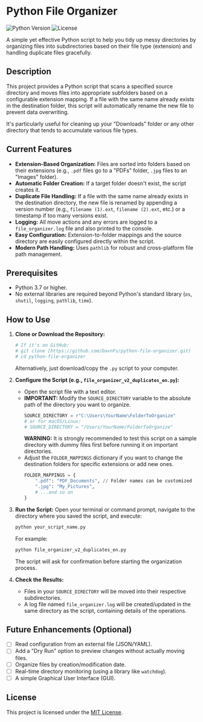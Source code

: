 # Python File Organizer

![Python Version](https://img.shields.io/badge/python-3.7%2B-blue) ![License](https://img.shields.io/badge/license-MIT-green)

A simple yet effective Python script to help you tidy up messy directories by organizing files into subdirectories based on their file type (extension) and handling duplicate files gracefully.

## Description

This project provides a Python script that scans a specified source directory and moves files into appropriate subfolders based on a configurable extension mapping. If a file with the same name already exists in the destination folder, this script will automatically rename the new file to prevent data overwriting.

It's particularly useful for cleaning up your "Downloads" folder or any other directory that tends to accumulate various file types.

## Current Features

* **Extension-Based Organization:** Files are sorted into folders based on their extensions (e.g., `.pdf` files go to a "PDFs" folder, `.jpg` files to an "Images" folder).
* **Automatic Folder Creation:** If a target folder doesn't exist, the script creates it.
* **Duplicate File Handling:** If a file with the same name already exists in the destination directory, the new file is renamed by appending a version number (e.g., `filename (1).ext`, `filename (2).ext`, etc.) or a timestamp if too many versions exist.
* **Logging:** All move actions and any errors are logged to a `file_organizer.log` file and also printed to the console.
* **Easy Configuration:** Extension-to-folder mappings and the source directory are easily configured directly within the script.
* **Modern Path Handling:** Uses `pathlib` for robust and cross-platform file path management.

## Prerequisites

* Python 3.7 or higher.
* No external libraries are required beyond Python's standard library (`os`, `shutil`, `logging`, `pathlib`, `time`).

## How to Use

1.  **Clone or Download the Repository:**
    ```bash
    # If it's on GitHub:
    # git clone [https://github.com/DavnFs/python-file-organizer.git)
    # cd python-file-organizer
    ```
    Alternatively, just download/copy the `.py` script to your computer.

2.  **Configure the Script (e.g., `file_organizer_v2_duplicates_en.py`):**
    * Open the script file with a text editor.
    * **IMPORTANT:** Modify the `SOURCE_DIRECTORY` variable to the absolute path of the directory you want to organize.
        ```python
        SOURCE_DIRECTORY = r"C:\Users\YourName\FolderToOrganize"
        # or for macOS/Linux:
        # SOURCE_DIRECTORY = "/Users/YourName/FolderToOrganize"
        ```
        **WARNING:** It is strongly recommended to test this script on a sample directory with dummy files first before running it on important directories.
    * Adjust the `FOLDER_MAPPINGS` dictionary if you want to change the destination folders for specific extensions or add new ones.
        ```python
        FOLDER_MAPPINGS = {
            ".pdf": "PDF_Documents", // Folder names can be customized
            ".jpg": "My_Pictures",
            # ...and so on
        }
        ```

3.  **Run the Script:**
    Open your terminal or command prompt, navigate to the directory where you saved the script, and execute:
    ```bash
    python your_script_name.py
    ```
    For example:
    ```bash
    python file_organizer_v2_duplicates_en.py
    ```
    The script will ask for confirmation before starting the organization process.

4.  **Check the Results:**
    * Files in your `SOURCE_DIRECTORY` will be moved into their respective subdirectories.
    * A log file named `file_organizer.log` will be created/updated in the same directory as the script, containing details of the operations.

## Future Enhancements (Optional)

* [ ] Read configuration from an external file (JSON/YAML).
* [ ] Add a "Dry Run" option to preview changes without actually moving files.
* [ ] Organize files by creation/modification date.
* [ ] Real-time directory monitoring (using a library like `watchdog`).
* [ ] A simple Graphical User Interface (GUI).

## License

This project is licensed under the [MIT License](LICENSE.txt).
